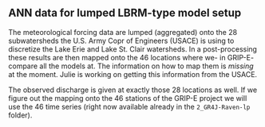 ## ANN data for lumped LBRM-type model setup

The meteorological forcing data are lumped (aggregated) onto the 28 
subwatersheds the U.S. Army Copr of Engineers (USACE) is using to discretize
the Lake Erie and Lake St. Clair watersheds. In a post-processing
these results are then mapped onto the 46 locations where we- in
GRIP-E- compare all the models at. The information on how to map them
is *missing* at the moment. Julie is working on getting this
information from the USACE.

The observed discharge is given at exactly those 28 locations as
well. If we figure out the mapping onto the 46 stations of the GRIP-E
project we will use the 46 time series (right now available already in
the `2_GR4J-Raven-lp` folder).
